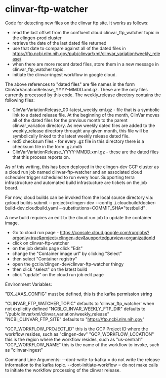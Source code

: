# clinvar-ftp-watcher
Code for detecting new files on the clinvar ftp site. It works as follows:
- read the last offset from the confluent cloud clinvar_ftp_watcher topic in the clingen-prod cluster
- retrieve the date of the last dated file returned
- use that date to compare against all of the dated files in https://ftp.ncbi.nlm.nih.gov/pub/clinvar/xml/clinvar_variation/weekly_release/
- when there are more recent dated files, store them in a new message in clinvar_ftp_watcher topic.
- initiate the clinvar-ingest workflow in google cloud.

The above references to "dated files" are file names in the form ClinVarVariationRelease_YYYY-MMDD.xml.gz. These are the only files currently processed by this code. The weekly_release directory contains the following files:
- ClinVarVariationRelease_00-latest_weekly.xml.gz - file that is a symbolic link to a dated release file. At the beginning of the month, ClinVar moves all of the dated files for the previous month to the parent clinvar_variation directory. As new weekly dated files are added to the weekly_release directory throught any given month, this file will be symbolically linked to the latest weekly release dated file.
- md5 checksum files - for every .gz file in this directory there is a checksum file in the form .gz.md5
- ClinVarVariationRelease_YYYY-MMDD.xml.gz - these are the dated files that this process reports on.

As of this writing, this has been deployed in the clingen-dev GCP cluster as a cloud run job named clinvar-ftp-watcher and an associated cloud scheduler trigger scheduled to run every hour. Supporting terra infrastructure and automated build infrastucture are tickets on the job board.

For now, cloud builds can be invoked from the local source directory via:
gcloud builds submit --project=clingen-dev --config ./.cloudbuild/docker-build-dev.cloudbuild.yaml --substitutions=COMMIT_SHA="testbuild" .

A new build requires an edit to the cloud run job to update the container image.
- Go to cloud run page - https://console.cloud.google.com/run/jobs?orgonly=true&project=clingen-dev&supportedpurview=organizationId
- click on clinvar-ftp-watcher
- on the job details page click "Edit"
- change the "Container image url" by clicking "Select"
- then select "Container registry"
- open the gcr.io/clingen-dev/clinvar-ftp-watcher thingy
- then click "select" on the latest build
- click "update" on the cloud run job edit page

Environment Variables:

"DX_JAAS_CONFIG" must be defined, this is the kafka permission string

"CLINVAR_FTP_WATCHER_TOPIC" defaults to 'clinvar_ftp_watcher' when not explicitly defined
"NCBI_CLINVAR_WEEKLY_FTP_DIR" defaults to "/pub/clinvar/xml/clinvar_variation/weekly_release"
"NCBI_CLINVAR_FTP_SITE" defaults to "https://ftp.ncbi.nlm.nih.gov"

"GCP_WORKFLOW_PROJECT_ID" this is the GCP Project ID where the workflow resides, such as "clingen-dev"
"GCP_WORKFLOW_LOCATION" this is the region where the workflow resides, such as "us-central1"
"GCP_WORKFLOW_NAME" this is the name of the workflow to invoke, such as "clinvar-ingest"

Command Line Arguments:
--dont-write-to-kafka = do not write the release information to the kafka topic.
--dont-initiate-workflow = do not make calls to initiate the workflow processing of the clinvar release.
